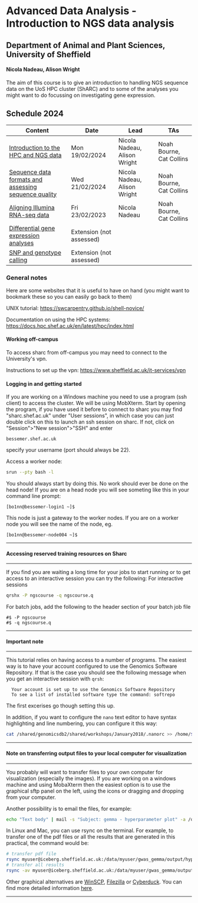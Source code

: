 # Advanced Data Analysis - Introduction to NGS data analysis
## Department of Animal and Plant Sciences, University of Sheffield
#### Nicola Nadeau, Alison Wright

The aim of this course is to give an introduction to handling NGS sequence data on the UoS HPC cluster (ShARC) and to some of the analyses you might want to do focussing on investigating gene expression.


## Schedule 2024

| Content | Date | Lead | TAs |
| ------- | ---- | ---- | --- |
| [Introduction to the HPC and NGS data](https://github.com/njnadeau/NGScourse/blob/master/day1am.md) | Mon 19/02/2024 | Nicola Nadeau, Alison Wright | Noah Bourne, Cat Collins |
| [Sequence data formats and assessing sequence quality](https://github.com/njnadeau/NGScourse/blob/master/day1lateam.md) | Wed 21/02/2024 | Nicola Nadeau, Alison Wright | Noah Bourne, Cat Collins |
| [Aligning Illumina RNA-seq data](https://github.com/njnadeau/APS-NGS-day1-PM/blob/patch-2/README.md) | Fri 23/02/2023  | Nicola Nadeau | Noah Bourne, Cat Collins |
| [Differential gene expression analyses](https://github.com/alielw/APS-NGS-day2-PM/blob/master/README.md) | Extension (not assessed)  | |  |
| [SNP and genotype calling](https://helenhip.github.io/SNP-and-genotype-calling/) | Extension (not assessed) | 


### General notes
Here are some websites that it is useful to have on hand (you might want to bookmark these so you can easily go back to them)

UNIX tutorial: https://swcarpentry.github.io/shell-novice/

Documentation on using the HPC systems: https://docs.hpc.shef.ac.uk/en/latest/hpc/index.html

#### Working off-campus
To access sharc from off-campus you may need to connect to the University's vpn. 

Instructions to set up the vpn: https://www.sheffield.ac.uk/it-services/vpn

#### Logging in and getting started
If you are working on a Windows machine you need to use a program (ssh client) to access the cluster. We will be using MobXterm. Start by opening the program, if you have used it before to connect to sharc you may find "sharc.shef.ac.uk" under "User sessions", in which case you can just double click on this to launch an ssh session on sharc. If not, click on "Session">"New session">"SSH" and enter
```
bessemer.shef.ac.uk
```
specify your username (port should always be 22).

Access a worker node:
```bash
srun --pty bash -l
```
You should always start by doing this. No work should ever be done on the head node! If you are on a head node you will see someting like this in your command line prompt:
```
[bo1nn@bessemer-login1 ~]$
```
This node is just a gateway to the worker nodes. If you are on a worker node you will see the name of the node, eg.
```
[bo1nn@bessemer-node004 ~]$
```
***
#### Accessing reserved training resources on Sharc
***
If you find you are waiting a long time for your jobs to start running or to get access to an interactive session you can try the following:
For interactive sessions
```bash
qrshx -P ngscourse -q ngscourse.q
```
For batch jobs, add the following to the header section of your batch job file
```
#$ -P ngscourse
#$ -q ngscourse.q
```
***
#### Important note
***
This tutorial relies on having access to a number of programs. The easiest way is to have your account configured to use the Genomics Software Repository. If that is the case you should see the following message when you get an interactive session with ```qrsh```:
```
  Your account is set up to use the Genomics Software Repository
  To see a list of installed software type the command: softrepo
```
The first excerises go though setting this up.

In addition, if you want to configure the ```nano``` text editor to have syntax highlighting and line numbering, you can configure it this way:
```bash
cat /shared/genomicsdb2/shared/workshops/January2018/.nanorc >> /home/$USER/.nanorc
```
***

#### Note on transferring output files to your local computer for visualization
***
You probably will want to transfer files to your own computer for visualization (especially the images). If you are working on a windows machine and using MobaXterm then the easiest option is to use the graphical sftp panel on the left, using the icons or dragging and dropping from your computer. 

Another possibility is to email the files, for example:
```bash
echo "Text body" | mail -s "Subject: gemma - hyperparameter plot" -a /data/myuser/gwas_gemma/output/hyperparameters.pdf your@email
```

In Linux and Mac, you can use rsync on the terminal. For example, to transfer one of the pdf files or all the results that are generated in this practical, the command would be: 
```bash
# transfer pdf file
rsync myuser@iceberg.sheffield.ac.uk:/data/myuser/gwas_gemma/output/hyperparameters.pdf ./
# transfer all results
rsync -av myuser@iceberg.sheffield.ac.uk:/data/myuser/gwas_gemma/output ./
```

Other graphical alternatives are [WinSCP](http://dsavas.staff.shef.ac.uk/software/xconnect/winscp.html), [Filezilla](https://filezilla-project.org/) or [Cyberduck](http://www.macupdate.com/app/mac/8392/cyberduck). You can find more detailed information [here](https://www.sheffield.ac.uk/it-services/research/hpc/using/access).

***


